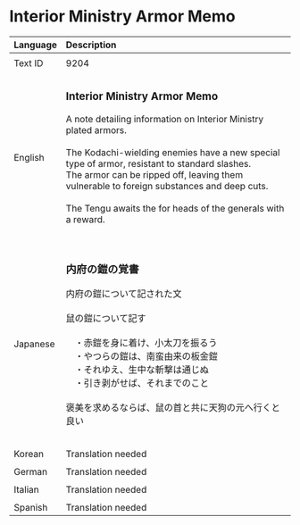 # Interior Ministry Armor Memo

| Language | Description |
| :------- | :---------- |
|||
| Text ID | 9204 |
|||
| English | <h3>**Interior Ministry Armor Memo**</h3>A note detailing information on Interior Ministry plated armors.<br><br>The Kodachi-wielding enemies have a new special<br>type of armor, resistant to standard slashes.<br>The armor can be ripped off, leaving them<br>vulnerable to foreign substances and deep cuts.<br><br>The Tengu awaits the for heads of the generals with a reward.<h3> |
|||
| Japanese | <h3>**内府の鎧の覚書**</h3>内府の鎧について記された文<br><br>鼠の鎧について記す<br><br>　・赤鎧を身に着け、小太刀を振るう<br>　・やつらの鎧は、南蛮由来の板金鎧<br>　・それゆえ、生中な斬撃は通じぬ<br>　・引き剥がせば、それまでのこと<br><br>褒美を求めるならば、鼠の首と共に天狗の元へ行くと良い<h3> |
|||
| Korean | Translation needed |
|||
| German | Translation needed |
|||
| Italian | Translation needed |
|||
| Spanish | Translation needed |
